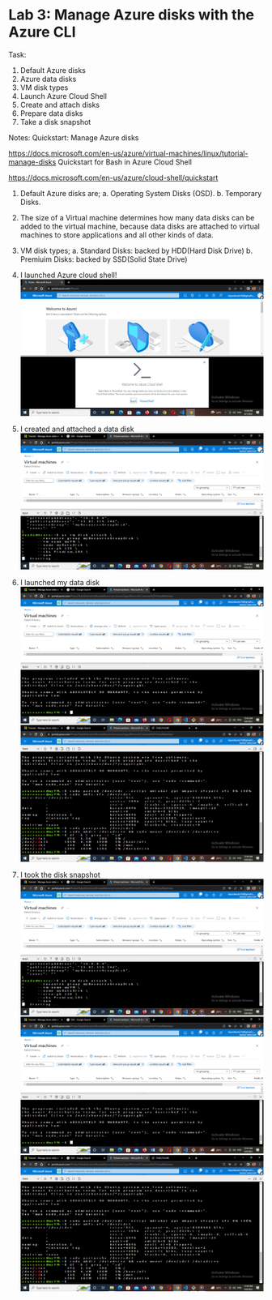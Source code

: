 # Lab 3: Manage Azure disks with the Azure CLI

Task:

1. Default Azure disks
2. Azure data disks
3. VM disk types
4. Launch Azure Cloud Shell
5. Create and attach disks
6. Prepare data disks
7. Take a disk snapshot


Notes:
Quickstart: Manage Azure disks

https://docs.microsoft.com/en-us/azure/virtual-machines/linux/tutorial-manage-disks
Quickstart for Bash in Azure Cloud Shell

https://docs.microsoft.com/en-us/azure/cloud-shell/quickstart

1. Default Azure disks are;
a. Operating System Disks (OSD).
b. Temporary Disks.

2. The size of a Virtual machine determines how many data disks can be added to the virtual machine, because data disks are attached to virtual machines to store applications and all other kinds of data.

3. VM disk types;
a. Standard Disks: backed by HDD(Hard Disk Drive)
b. Premiuim Disks: backed by SSD(Solid State Drive)

4. I launched Azure cloud shell!
![](../LAB%201/Assignment%20screenshots%20for%20lab%20one/Azure%20Cloud%20Shell%20launched.png)

5. I created and attached a data disk
![](screenshots/Screenshot%20(100).png)

6. I launched my data disk
![](screenshots/Screenshot%20(101).png)
![](screenshots/Screenshot%20(102).png)

7. I took the disk snapshot
![](screenshots/Screenshot%20(100).png)
![](screenshots/Screenshot%20(101).png)
![](screenshots/Screenshot%20(102).png)
